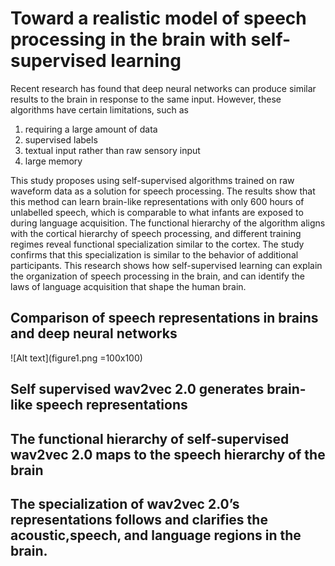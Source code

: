 # Toward a realistic model of speech processing in the brain with self-supervised learning

Recent research has found that deep neural networks can produce similar results to the brain in response to the same input. However, these algorithms have certain limitations, such as 
1. requiring a large amount of data 
2. supervised labels
3. textual input rather than raw sensory input
4. large memory

This study proposes using self-supervised algorithms trained on raw waveform data as a solution for speech processing. The results show that this method can learn brain-like representations with only 600 hours of unlabelled speech, which is comparable to what infants are exposed to during language acquisition. The functional hierarchy of the algorithm aligns with the cortical hierarchy of speech processing, and different training regimes reveal functional specialization similar to the cortex. The study confirms that this specialization is similar to the behavior of additional participants. This research shows how self-supervised learning can explain the organization of speech processing in the brain, and can identify the laws of language acquisition that shape the human brain.

## Comparison of speech representations in brains and deep neural networks
![Alt text](figure1.png =100x100)

## Self supervised wav2vec 2.0 generates brain-like speech representations

## The functional hierarchy of self-supervised wav2vec 2.0 maps to the speech hierarchy of the brain

##  The specialization of wav2vec 2.0’s representations follows and clarifies the acoustic,speech, and language regions in the brain. 
